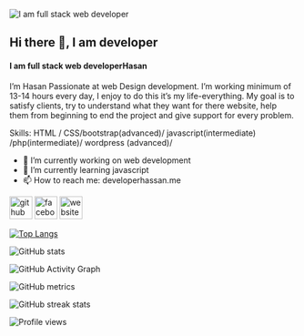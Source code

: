 ![I am full stack web developer](https://developerhassan.me/wp-content/uploads/2021/10/247392268_582575352992399_2017557360667994863_n__1_-removebg-preview.png)
## Hi there 👋, I am developer
#### I am full stack web developerHasan


I’m Hasan Passionate at web Design development. I’m working minimum of 13-14 hours every day, I enjoy to do this it’s my life-everything. My goal is to satisfy clients, try to understand what they want for there website, help them from beginning to end the project and give support for every problem.

Skills:  HTML / CSS/bootstrap(advanced)/ javascript(intermediate) /php(intermediate)/ wordpress (advanced)/

- 🔭 I’m currently working on web development 
- 🌱 I’m currently learning javascript 
- 📫 How to reach me: developerhassan.me 


[<img src='https://cdn.jsdelivr.net/npm/simple-icons@3.0.1/icons/github.svg' alt='github' height='40' >](https://github.com/hasan-202576)  [<img src='https://cdn.jsdelivr.net/npm/simple-icons@3.0.1/icons/facebook.svg' alt='facebook' height='40'>](https://www.facebook.com/https://www.facebook.com/Developer-Ali-Hasan-2348802205375677/)  [<img src='https://cdn.jsdelivr.net/npm/simple-icons@3.0.1/icons/icloud.svg' alt='website' height='40'>](  https://developerhassan.me)  

[![Top Langs](https://github-readme-stats.vercel.app/api/top-langs/?username=hasan-202576)](https://github.com/anuraghazra/github-readme-stats)

![GitHub stats](https://github-readme-stats.vercel.app/api?username=hasan-202576&show_icons=true)  

![GitHub Activity Graph](https://activity-graph.herokuapp.com/graph?username=hasan-202576)  

![GitHub metrics](https://metrics.lecoq.io/hasan-202576)  

![GitHub streak stats](https://github-readme-streak-stats.herokuapp.com/?user=hasan-202576)  

![Profile views](https://gpvc.arturio.dev/hasan-202576)  
